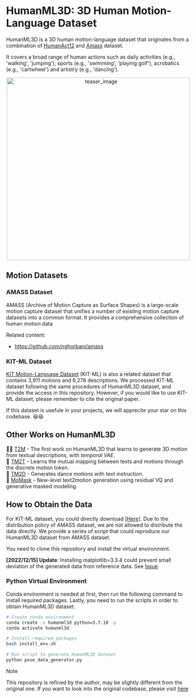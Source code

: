 # HumanML3D: 3D Human Motion-Language Dataset

HumanML3D is a 3D human motion-language dataset that originates from a combination of
[HumanAct12](https://github.com/EricGuo5513/action-to-motion) and
[Amass](https://github.com/EricGuo5513/action-to-motion) dataset.

It covers a broad range of human
actions such as daily activities (e.g., 'walking', 'jumping'),
sports (e.g., 'swimming', 'playing golf'),
acrobatics (e.g., 'cartwheel')
and artistry (e.g., 'dancing').

<div  align="center">    
  <img src="./dataset_showcase.png"  height = "500" alt="teaser_image" align=center />
</div>

## Motion Datasets

### AMASS Dataset

AMASS (Archive of Motion Capture as Surface Shapes) is a large-scale motion capture dataset that unifies a number of existing motion capture datasets into a common format. It provides a comprehensive collection of human motion data

Related content:

- https://github.com/nghorbani/amass

### KIT-ML Dataset

[KIT Motion-Language Dataset](https://motion-annotation.humanoids.kit.edu/dataset/) (KIT-ML) is also a related dataset that contains 3,911 motions and 6,278 descriptions. We processed KIT-ML dataset following the same procedures of HumanML3D dataset,
and provide the access in this repository. However, if you would like to use KIT-ML dataset, please remember to cite the original paper.

If this dataset is usefule in your projects, we will apprecite your star on this codebase. 😆😆

## Other Works on HumanML3D

:ok_woman: [T2M](https://ericguo5513.github.io/text-to-motion) - The first work on HumanML3D that learns to generate 3D motion from textual descriptions, with *temporal VAE*.  
:running: [TM2T](https://ericguo5513.github.io/TM2T) - Learns the mutual mapping between texts and motions through the discrete motion token.  
:dancer: [TM2D](https://garfield-kh.github.io/TM2D/) - Generates dance motions with text instruction.  
:honeybee: [MoMask](https://ericguo5513.github.io/momask/) - New-level text2motion generation using residual VQ and generative masked modeling.

## How to Obtain the Data

For KIT-ML dataset, you could directly download [[Here]](https://drive.google.com/drive/folders/1D3bf2G2o4Hv-Ale26YW18r1Wrh7oIAwK?usp=sharing). Due to the distribution policy of AMASS dataset, we are not allowed to distribute the data directly. We
provide a series of script that could reproduce our HumanML3D dataset from AMASS dataset.

You need to clone this repository and install the virtual environment.

<!-- ### [2021/01/12] Updates: add evaluation related files & scripts   -->

**[2022/12/15] Update**: Installing matplotlib=3.3.4 could prevent small deviation of the generated data from reference data. See [Issue](https://github.com/EricGuo5513/HumanML3D/issues/21#issue-1498109924)

### Python Virtual Environment

Conda environment is needed at first, then run the following command to install required packages. Lastly, you need to run the scripts in order to obtain HumanML3D dataset.

```sh
# Create conda environment
conda create -n humanml3d python=3.7.10 -y
conda activate humanml3d

# Install required packages
bash install_env.sh

# Run script to generate HumanML3D dataset
python pose_data_generator.py
```

> [!NOTE]
>
> This repository is refined by the author, may be slightly different from the original one.
> If you want to look into the original codebase, please visit [here](https://github.com/EricGuo5513/HumanML3D)